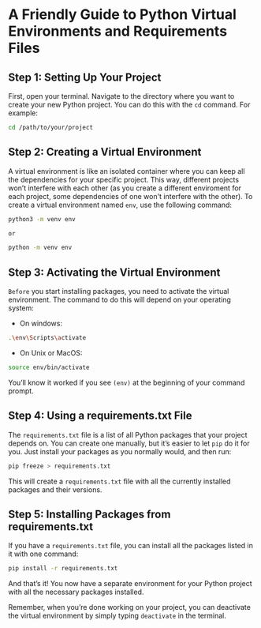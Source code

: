 # A Friendly Guide to Python Virtual Environments and Requirements Files

## Step 1: Setting Up Your Project

First, open your terminal. Navigate to the directory where you want to create your new Python project. You can do this with the `cd` command. For example:

```bash
cd /path/to/your/project
```

## Step 2: Creating a Virtual Environment

A virtual environment is like an isolated container where you can keep all the dependencies for your specific project. This way, different projects won’t interfere with each other (as you create a different enviroment for each project, some dependencies of one won't interfere with the other). To create a virtual environment named `env`, use the following command:

```bash
python3 -m venv env

or

python -m venv env
```

## Step 3: Activating the Virtual Environment

`Before` you start installing packages, you need to activate the virtual environment. The command to do this will depend on your operating system:

- On windows:

```bash
.\env\Scripts\activate
```

- On Unix or MacOS:

```bash
source env/bin/activate
```

You’ll know it worked if you see `(env)` at the beginning of your command prompt.

## Step 4: Using a requirements.txt File

The `requirements.txt` file is a list of all Python packages that your project depends on. You can create one manually, but it’s easier to let `pip` do it for you. Just install your packages as you normally would, and then run:

```bash
pip freeze > requirements.txt

```

This will create a `requirements.txt` file with all the currently installed packages and their versions.

## Step 5: Installing Packages from requirements.txt

If you have a `requirements.txt` file, you can install all the packages listed in it with one command:

```bash
pip install -r requirements.txt
```

And that’s it! You now have a separate environment for your Python project with all the necessary packages installed.

Remember, when you’re done working on your project, you can deactivate the virtual environment by simply typing `deactivate` in the terminal.
